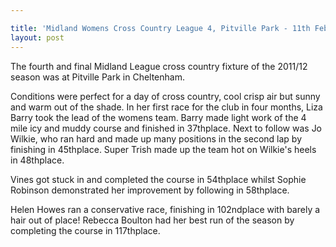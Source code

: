 ```yaml
---

title: 'Midland Womens Cross Country League 4, Pitville Park - 11th February 2012'
layout: post
---
```

<p>The fourth and final Midland League cross country fixture of the 2011/12 season was at Pitville Park in Cheltenham.</p>

Conditions were perfect for a day of cross country, cool crisp air but sunny and warm out of the shade. In her first race for the club in four months, Liza Barry took the lead of the womens team. Barry made light work of the 4 mile icy and muddy course and finished in 37thplace. Next to follow was Jo Wilkie, who ran hard and made up many positions in the second lap by finishing in 45thplace. Super Trish made up the team hot on Wilkie's heels in 48thplace. 

Vines got stuck in and completed the course in 54thplace whilst Sophie Robinson demonstrated her improvement by following in 58thplace. 

Helen Howes ran a conservative race, finishing in 102ndplace with barely a hair out of place! Rebecca Boulton had her best run of the season by completing the course in 117thplace.
